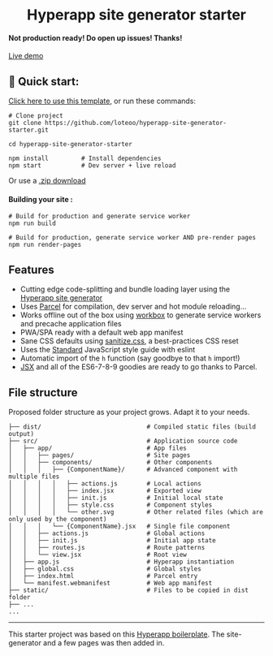 <h1 align="center">
  Hyperapp site generator starter
</h1>

#### Not production ready! Do open up issues! Thanks!

[Live demo](https://hyperapp-site-generator-starter.netlify.com/)


## 🚀 Quick start: 
[Click here to use this template](https://github.com/loteoo/hyperapp-site-generator-starter/generate), or run these commands:  
```
# Clone project
git clone https://github.com/loteoo/hyperapp-site-generator-starter.git

cd hyperapp-site-generator-starter

npm install         # Install dependencies
npm start           # Dev server + live reload
```

Or use a [.zip download](https://github.com/loteoo/hyperapp-site-generator-starter/archive/master.zip)  


#### Building your site : 
```
# Build for production and generate service worker
npm run build

# Build for production, generate service worker AND pre-render pages
npm run render-pages
```

## Features
- Cutting edge code-splitting and bundle loading layer using the [Hyperapp site generator](https://hyperapp-site-generator-demo.netlify.com/)  
- Uses [Parcel](https://parceljs.org/) for compilation, dev server and hot module reloading...  
- Works offline out of the box using [workbox](https://developers.google.com/web/tools/workbox/) to generate service workers and precache application files  
- PWA/SPA ready with a default web app manifest  
- Sane CSS defaults using [sanitize.css](https://csstools.github.io/sanitize.css/), a best-practices CSS reset  
- Uses the [Standard](https://standardjs.com/) JavaScript style guide with eslint  
-  Automatic import of the `h` function (say goodbye to that `h` import!)  
- [JSX](https://reactjs.org/docs/introducing-jsx.html) and all of the ES6-7-8-9 goodies are ready to go thanks to Parcel.  


## File structure
Proposed folder structure as your project grows. Adapt it to your needs.  

```
├── dist/                             # Compiled static files (build output)
├── src/                              # Application source code
│   ├── app/                          # App files
│   │   ├── pages/                    # Site pages
│   │   ├── components/               # Other components
│   │   │   ├── {ComponentName}/      # Advanced component with multiple files
│   │   │   │   ├── actions.js        # Local actions
│   │   │   │   ├── index.jsx         # Exported view
│   │   │   │   ├── init.js           # Initial local state
│   │   │   │   ├── style.css         # Component styles
│   │   │   │   └── other.svg         # Other related files (which are only used by the component)
│   │   │   └── {ComponentName}.jsx   # Single file component
│   │   ├── actions.js                # Global actions
│   │   ├── init.js                   # Initial app state
│   │   ├── routes.js                 # Route patterns
│   │   └── view.jsx                  # Root view
│   ├── app.js                        # Hyperapp instantiation
│   ├── global.css                    # Global styles
│   ├── index.html                    # Parcel entry
│   └── manifest.webmanifest          # Web app manifest
├── static/                           # Files to be copied in dist folder
├── ...
...
```



---  




This starter project was based on this [Hyperapp boilerplate](https://github.com/loteoo/hyperapp-boilerplate). The site-generator and a few pages was then added in.


